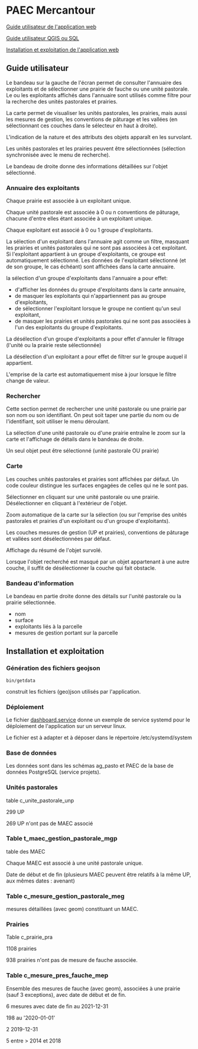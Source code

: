 # PAEC Mercantour

[Guide utilisateur de l'application web](#guide-utilisateur)

[Guide utilisateur QGIS ou SQL](QGIS/README.md)

[Installation et exploitation de l'application web](installation-et-exploitation)

## Guide utilisateur

Le bandeau sur la gauche de l'écran permet de consulter l'annuaire des exploitants et de sélectionner une prairie de fauche ou une unité pastorale.
Le ou les exploitants affichés dans l'annuaire sont utilisés comme filtre pour la recherche des unités pastorales et prairies.

La carte permet de visualiser les unités pastorales, les prairies, mais aussi les mesures de gestion, les conventions de pâturage et les vallées (en sélectionnant ces couches dans le sélecteur en haut à droite).

L'indication de la nature et des attributs des objets apparaît en les survolant.

Les unités pastorales et les prairies peuvent être sélectionnées (sélection synchronisée avec le menu de recherche).

Le bandeau de droite donne des informations détaillées sur l'objet sélectionné.

### Annuaire des exploitants

Chaque prairie est associée à un exploitant unique.

Chaque unité pastorale est associée à 0 ou n conventions de pâturage, chacune d'entre elles étant associée à un exploitant unique.

Chaque exploitant est associé à 0 ou 1 groupe d'exploitants.

La sélection d'un exploitant dans l'annuaire agit comme un filtre, masquant les prairies et unités pastorales qui ne sont pas associées à cet exploitant. Si l'exploitant appartient à un groupe d'exploitants, ce groupe est automatiquement sélectionné. Les données de l'exploitant sélectionné (et de son groupe, le cas échéant) sont affichées dans la carte annuaire.

la sélection d'un groupe d'exploitants dans l'annuaire a pour effet:

- d'afficher les données du groupe d'exploitants dans la carte annuaire,
- de masquer les exploitants qui n'appartiennent pas au groupe d'exploitants,
- de sélectionner l'exploitant lorsque le groupe ne contient qu'un seul exploitant,
- de masquer les prairies et unités pastorales qui ne sont pas associées à l'un des exploitants du groupe d'exploitants.

La désélection d'un groupe d'exploitants a pour effet d'annuler le filtrage (l'unité ou la prairie reste sélectionnée)

La désélection d'un exploitant a pour effet de filtrer sur le groupe auquel il appartient.

L'emprise de la carte est automatiquement mise à jour lorsque le filtre change de valeur.

### Rechercher

Cette section permet de rechercher une unité pastorale ou une prairie par son nom ou son identifiant. On peut soit taper une partie du nom ou de l'identifiant, soit utiliser le menu déroulant.

La sélection d'une unité pastorale ou d'une prairie entraîne le zoom sur la carte et l'affichage de détails dans le bandeau de droite.

Un seul objet peut être sélectionné (unité pastorale OU prairie)

### Carte

Les couches unités pastorales et prairies sont affichées par défaut. Un code couleur distingue les surfaces engagées de celles qui ne le sont pas.

Sélectionner en cliquant sur une unité pastorale ou une prairie. Désélectionner en cliquant à l'extérieur de l'objet.

Zoom automatique de la carte sur la sélection (ou sur l'emprise des unités pastorales et prairies d'un exploitant ou d'un groupe d'exploitants).

Les couches mesures de gestion (UP et prairies), conventions de pâturage et vallées sont désélectionnées par défaut.

Affichage du résumé de l'objet survolé.

Lorsque l'objet recherché est masqué par un objet appartenant à une autre couche, il suffit de désélectionner la couche qui fait obstacle.

### Bandeau d'information

Le bandeau en partie droite donne des détails sur l'unité pastorale ou la prairie sélectionnée.

- nom
- surface
- exploitants liés à la parcelle
- mesures de gestion portant sur la parcelle

## Installation et exploitation

### Génération des fichiers geojson

```shell
bin/getdata
```

construit les fichiers (geo)json utilisés par l'application.


### Déploiement

Le fichier [dashboard.service](dashboard.service) donne un exemple de service systemd pour le déploiement de l'application sur un serveur linux.

Le fichier est à adapter et à déposer dans le répertoire /etc/systemd/system

### Base de données

Les données sont dans les schémas ag_pasto et PAEC de la base de données PostgreSQL (service projets).

### Unités pastorales

table c_unite_pastorale_unp

299 UP

269 UP n'ont pas de MAEC associé

### Table t_maec_gestion_pastorale_mgp

table des MAEC

Chaque MAEC est associé à une unité pastorale unique.

Date de début et de fin (plusieurs MAEC peuvent être relatifs à la même UP, aux mêmes dates : avenant)

### Table c_mesure_gestion_pastorale_meg

mesures détaillées (avec geom) constituant un MAEC.

### Prairies

Table c_prairie_pra

1108 prairies

938 prairies n'ont pas de mesure de fauche associée.

### Table c_mesure_pres_fauche_mep

Ensemble des mesures de fauche (avec geom), associées à une prairie (sauf 3 exceptions), avec date de début et de fin.

6 mesures avec date de fin au 2021-12-31

198 au '2020-01-01'

2 2019-12-31

5 entre > 2014 et 2018

